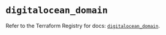 # `digitalocean_domain`

Refer to the Terraform Registry for docs: [`digitalocean_domain`](https://registry.terraform.io/providers/digitalocean/digitalocean/2.55.0/docs/resources/domain).
